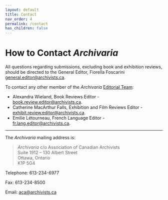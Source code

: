 ```yaml
---
layout: default
title: Contact
nav_order: 4
permalink: /contact
has_children: false
---
```

# How to Contact *Archivaria*

All questions regarding submissions, excluding book and exhibition reviews, should be directed to the General Editor, Fiorella Foscarini [general.editor@archivists.ca](mailto:general.editor@archivists.ca). 

To contact any other member of the *Archivaria* [Editorial Team](https://archivaria.ca/index.php/archivaria/about/editorialTeam):
* Alexandra Wieland, Book Reviews Editor - [book.review.editor@archivists.ca](mailto:book.review.editor@archivists.ca).
* Catherine MacArthur Falls, Exhibition and Film Reviews Editor - [exhibit.review.editor@archivists.ca](mailto:exhibit.review.editor@archivists.ca).
* Emilie Létourneau, French Language Editor - [fr.lang.editor@archivists.ca](mailto:fr.lang.editor@archivists.ca).

---
The *Archivaria* mailing address is: 
> *Archivaria* c/o Association of Canadian Archivists <br>Suite 1912 – 130 Albert Street<br> Ottawa, Ontario<br> K1P 5G4

Telephone: 613-234-6977

Fax: 613-234-8500

Email: [aca@archivists.ca](mailto:aca@archivists.ca)
